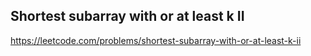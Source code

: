 ## Shortest subarray with or at least k II
https://leetcode.com/problems/shortest-subarray-with-or-at-least-k-ii
